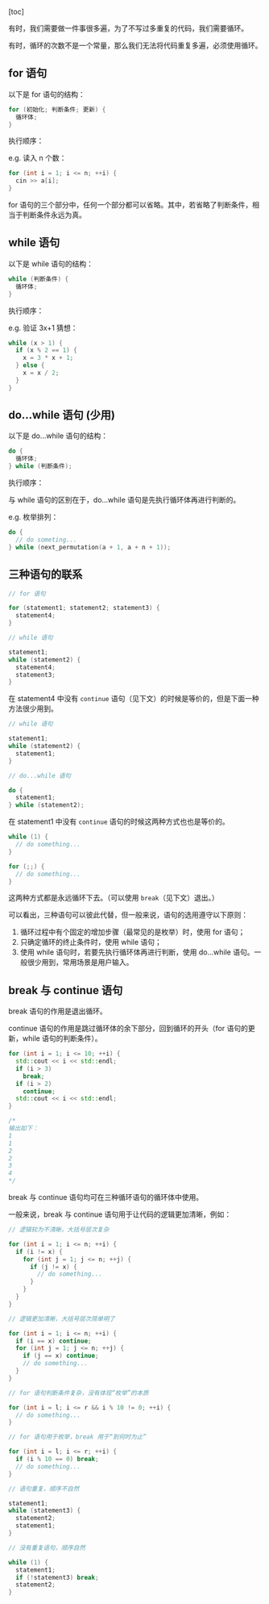 
[toc]

有时，我们需要做一件事很多遍，为了不写过多重复的代码，我们需要循环。

有时，循环的次数不是一个常量，那么我们无法将代码重复多遍，必须使用循环。

## for 语句

以下是 for 语句的结构：

```cpp
for (初始化; 判断条件; 更新) {
  循环体;
}
```

执行顺序：

<!-- ![](images/loop1.png) -->

e.g. 读入 n 个数：

```cpp
for (int i = 1; i <= n; ++i) {
  cin >> a[i];
}
```

for 语句的三个部分中，任何一个部分都可以省略。其中，若省略了判断条件，相当于判断条件永远为真。

## while 语句

以下是 while 语句的结构：

```cpp
while (判断条件) {
  循环体;
}
```

执行顺序：

<!-- ![](images/loop2.png) -->

e.g. 验证 3x+1 猜想：

```cpp
while (x > 1) {
  if (x % 2 == 1) {
    x = 3 * x + 1;
  } else {
    x = x / 2;
  }
}
```

## do...while 语句 (少用)

以下是 do...while 语句的结构：

```cpp
do {
  循环体;
} while (判断条件);
```

执行顺序：

<!-- ![](images/loop3.png) -->

与 while 语句的区别在于，do...while 语句是先执行循环体再进行判断的。

e.g. 枚举排列：

```cpp
do {
  // do someting...
} while (next_permutation(a + 1, a + n + 1));
```

## 三种语句的联系

```cpp
// for 语句

for (statement1; statement2; statement3) {
  statement4;
}

// while 语句

statement1;
while (statement2) {
  statement4;
  statement3;
}
```

在 statement4 中没有 `continue` 语句（见下文）的时候是等价的，但是下面一种方法很少用到。

```cpp
// while 语句

statement1;
while (statement2) {
  statement1;
}

// do...while 语句

do {
  statement1;
} while (statement2);
```

在 statement1 中没有 `continue` 语句的时候这两种方式也也是等价的。

```cpp
while (1) {
  // do something...
}

for (;;) {
  // do something...
}
```

这两种方式都是永远循环下去。（可以使用 `break`（见下文）退出。）

可以看出，三种语句可以彼此代替，但一般来说，语句的选用遵守以下原则：

1. 循环过程中有个固定的增加步骤（最常见的是枚举）时，使用 for 语句；
2. 只确定循环的终止条件时，使用 while 语句；
3. 使用 while 语句时，若要先执行循环体再进行判断，使用 do...while 语句。一般很少用到，常用场景是用户输入。

## break 与 continue 语句

break 语句的作用是退出循环。

continue 语句的作用是跳过循环体的余下部分，回到循环的开头（for 语句的更新，while 语句的判断条件）。

```cpp
for (int i = 1; i <= 10; ++i) {
  std::cout << i << std::endl;
  if (i > 3)
    break;
  if (i > 2)
    continue;
  std::cout << i << std::endl;
}

/*
输出如下：
1
1
2
2
3
4
*/
```

break 与 continue 语句均可在三种循环语句的循环体中使用。

一般来说，break 与 continue 语句用于让代码的逻辑更加清晰，例如：

```cpp
// 逻辑较为不清晰，大括号层次复杂

for (int i = 1; i <= n; ++i) {
  if (i != x) {
    for (int j = 1; j <= n; ++j) {
      if (j != x) {
        // do something...
      }
    }
  }
}

// 逻辑更加清晰，大括号层次简单明了

for (int i = 1; i <= n; ++i) {
  if (i == x) continue;
  for (int j = 1; j <= n; ++j) {
    if (j == x) continue;
    // do something...
  }
}
```

```cpp
// for 语句判断条件复杂，没有体现“枚举”的本质

for (int i = l; i <= r && i % 10 != 0; ++i) {
  // do something...
}

// for 语句用于枚举，break 用于“到何时为止”

for (int i = l; i <= r; ++i) {
  if (i % 10 == 0) break;
  // do something...
}
```

```cpp
// 语句重复，顺序不自然

statement1;
while (statement3) {
  statement2;
  statement1;
}

// 没有重复语句，顺序自然

while (1) {
  statement1;
  if (!statement3) break;
  statement2;
}
```
